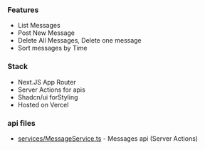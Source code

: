 ### Features

- List Messages
- Post New Message
- Delete All Messages, Delete one message
- Sort messages by Time

### Stack

- Next.JS App Router
- Server Actions for apis
- Shadcn/ui forStyling
- Hosted on Vercel

### api files

- [services/MessageService.ts](services/MessageService.ts) - Messages api (Server Actions)
